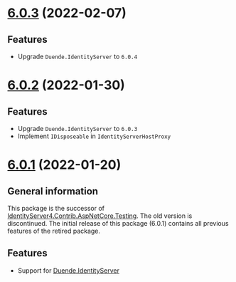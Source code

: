 # [6.0.3](https://www.nuget.org/packages/alsami.Duende.IdentityServer.AspNetCore.Testing/6.0.3) (2022-02-07)

## Features

* Upgrade `Duende.IdentityServer` to `6.0.4`

# [6.0.2](https://www.nuget.org/packages/alsami.Duende.IdentityServer.AspNetCore.Testing/6.0.2) (2022-01-30)

## Features

* Upgrade `Duende.IdentityServer` to `6.0.3`
* Implement `IDisposeable` in `IdentityServerHostProxy`

# [6.0.1](https://www.nuget.org/packages/alsami.Duende.IdentityServer.AspNetCore.Testing/6.0.1) (2022-01-20)

## General information

This package is the successor of [IdentityServer4.Contrib.AspNetCore.Testing](https://github.com/alsami/IdentityServer4.Contrib.AspNetCore.Testing). The old version is discontinued.
The initial release of this package (6.0.1) contains all previous features of the retired package.

## Features

* Support for [Duende.IdentityServer](https://duendesoftware.com/products/identityserver)